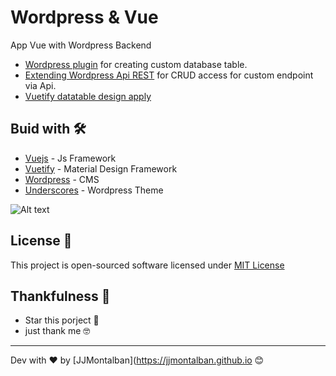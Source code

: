 # Wordpress & Vue

App Vue with Wordpress Backend

* [Wordpress plugin](https://github.com/jjmontalban/wp-vue/blob/develop/wordpress/wp-content/plugins/ps_tables.php) for creating custom database table.
* [Extending Wordpress Api REST](https://github.com/jjmontalban/wp-vue/blob/develop/wordpress/wp-content/themes/wp-vue/functions.php) for CRUD access for custom endpoint via Api.
* [Vuetify datatable design apply](https://github.com/jjmontalban/wp-vue/blob/develop/vue/src/views/Crud.vue)

## Buid with 🛠️

* [Vuejs](https://github.com/vuejs/vue) - Js Framework
* [Vuetify](https://github.com/vuetifyjs/vuetify) - Material Design Framework
* [Wordpress](https://wordpress.org/) - CMS
* [Underscores](https://github.com/automattic/_s) - Wordpress Theme

![Alt text](https://prnt.sc/x4x3ol)

## License 📄

This project is open-sourced software licensed under [MIT License](https://opensource.org/licenses/MIT)


## Thankfulness 🎁

* Star this porject 📢 
* just thank me 🤓



---
Dev with ❤️ by [JJMontalban](https://jjmontalban.github.io 😊
